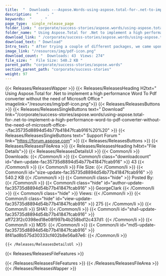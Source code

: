 ```yaml
---
title:  "  Downloads ---Aspose.Words-using-aspose.total-for-.net-to-implement-a-high-performance-word-to-pdf-converter-without-the-need-of-microsoft-office-- . " 
description:  "    . " 
keywords:  "    . " 
page_type:  single_release_page
folder_link: " corporate/success-stories/aspose.words/using-aspose.total-for-.net-to-implement-a-high-performance-word-to-pdf-converter-without-the-need-of-microsoft-office--/"
folder_name: " Using Aspose.Total for .Net to implement a high performance Word To Pdf converter without the need of Microsoft Office  "
download_link: " /corporate/success-stories/aspose.words/using-aspose.total-for-.net-to-implement-a-high-performance-word-to-pdf-converter-without-the-need-of-microsoft-office--/fac35735d8894d54b77b41847fcab916"
download_text: " Download"
Intro_text: " After trying a couple of different packages, we came upon the Aspose solution. W..."
image_link: "/resources/img/pdf-icon.png"
download_count: "  Downloads: 43  Views: 274"
file_size: "  File Size: 540.2 KB "
parent_path: "corporate/success-stories/aspose.words"
section_parent_path: "corporate/success-stories"
weight: 97
---
```


{{< Releases/ReleasesWapper >}}
  {{< Releases/ReleasesHeading H2txt=" Using Aspose.Total for .Net to implement a high performance Word To Pdf converter without the need of Microsoft Office  " imagelink="/resources/img/pdf-icon.png">}}
  {{< Releases/ReleasesButtons >}}
    {{< Releases/ReleasesSingleButtons text=" Download" link="/corporate/success-stories/aspose.words/using-aspose.total-for-.net-to-implement-a-high-performance-word-to-pdf-converter-without-the-need-of-microsoft-office--/fac35735d8894d54b77b41847fcab916%20%20" >}}
    {{< Releases/ReleasesSingleButtons text=" Support Forum " link="https://forum.aspose.com" >}}
  {{< Releases/ReleasesButtons >}}
  {{< Releases/ReleasesFileArea >}}
    {{< Releases/ReleasesHeading h4txt="File Details">}}
    {{< Releases/ReleasesDetailsUl >}}
            {{< Common/li  >}} Downloads: {{< /Common/li >}} 
      {{< Common/li class="downloadcount" id="dwn-update-fac35735d8894d54b77b41847fcab916" >}} 43 {{< /Common/li >}} 
      {{< Common/li  >}} File Size: {{< /Common/li >}} 
      {{< Common/li id="size-update-fac35735d8894d54b77b41847fcab916" >}} 540.2 KB {{< /Common/li >}} 
      {{< Common/li  class="hide" >}} Posted By: {{< /Common/li >}} 
      {{< Common/li class="hide" id="author-update-fac35735d8894d54b77b41847fcab916" >}} GeorgeClark {{< /Common/li >}} 
      {{< Common/li class="hide"  >}} Views: {{< /Common/li >}} 
      {{< Common/li class="hide" id="view-update-fac35735d8894d54b77b41847fcab916" >}} 275 {{< /Common/li >}} 
      {{< Common/li  >}} SHA1: {{< /Common/li >}} 
      {{< Common/li id="sha1-update-fac35735d8894d54b77b41847fcab916" >}} aff723f2c0398ed18e08f997b4b258bd12c437d1: {{< /Common/li >}} 
      {{< Common/li  >}} MD5: {{< /Common/li >}} 
      {{< Common/li id="md5-update-fac35735d8894d54b77b41847fcab916" >}} 8f41ad8b575d30333cf402b8e56a87e6: {{< /Common/li >}} 

    {{< /Releases/ReleasesDetailsUl >}}

  {{< Releases/ReleasesFileFeatures >}}
      
  {{< /Releases/ReleasesFileFeatures >}}
 {{< /Releases/ReleasesFileArea >}}
{{< /Releases/ReleasesWapper >}}


